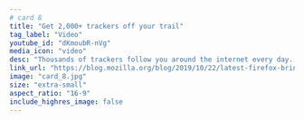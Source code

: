 ```yaml
---
# card 8
title: "Get 2,000+ trackers off your trail"
tag_label: "Video"
youtube_id: "dKmoubR-nVg"
media_icon: "video"
desc: "Thousands of trackers follow you around the internet every day. Firefox blocks them automatically."
link_url: "https://blog.mozilla.org/blog/2019/10/22/latest-firefox-brings-privacy-protections-front-and-center-letting-you-track-the-trackers/?utm_source=www.mozilla.org&utm_medium=referral&utm_campaign=homepage&utm_content=card"
image: "card_8.jpg"
size: "extra-small"
aspect_ratio: "16-9"
include_highres_image: false
---
```

